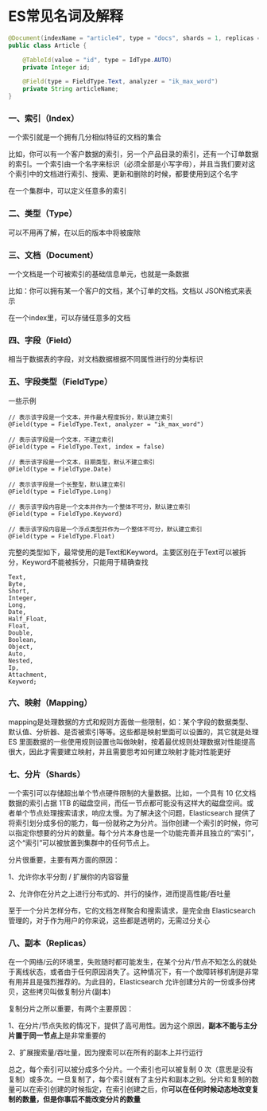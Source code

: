 # ES常见名词及解释

```java
@Document(indexName = "article4", type = "docs", shards = 1, replicas = 0)
public class Article {

    @TableId(value = "id", type = IdType.AUTO)
    private Integer id;

    @Field(type = FieldType.Text, analyzer = "ik_max_word")
    private String articleName;
}
```



### 一、索引（Index）

一个索引就是一个拥有几分相似特征的文档的集合

比如，你可以有一个客户数据的索引，另一个产品目录的索引，还有一个订单数据的索引。一个索引由一个名字来标识（必须全部是小写字母），并且当我们要对这个索引中的文档进行索引、搜索、更新和删除的时候，都要使用到这个名字

在一个集群中，可以定义任意多的索引

### 二、类型（Type）

可以不用再了解，在以后的版本中将被废除

### 三、文档（Document）

一个文档是一个可被索引的基础信息单元，也就是一条数据

比如：你可以拥有某一个客户的文档，某个订单的文档。文档以 JSON格式来表示

在一个index里，可以存储任意多的文档

### 四、字段（Field）

相当于数据表的字段，对文档数据根据不同属性进行的分类标识

### 五、字段类型（FieldType）

一些示例

```
// 表示该字段是一个文本，并作最大程度拆分，默认建立索引
@Field(type = FieldType.Text, analyzer = "ik_max_word")     

// 表示该字段是一个文本，不建立索引
@Field(type = FieldType.Text, index = false)             

// 表示该字段是一个文本，日期类型，默认不建立索引
@Field(type = FieldType.Date)                                
 
// 表示该字段是一个长整型，默认建立索引
@Field(type = FieldType.Long)                               

// 表示该字段内容是一个文本并作为一个整体不可分，默认建立索引
@Field(type = FieldType.Keyword)                         

// 表示该字段内容是一个浮点类型并作为一个整体不可分，默认建立索引
@Field(type = FieldType.Float)
```

完整的类型如下，最常使用的是Text和Keyword。主要区别在于Text可以被拆分，Keyword不能被拆分，只能用于精确查找

```
Text,
Byte,
Short,
Integer,
Long,
Date,
Half_Float,
Float,
Double,
Boolean,
Object,
Auto,
Nested,
Ip,
Attachment,
Keyword;
```

### 六、映射（Mapping）

mapping是处理数据的方式和规则方面做一些限制，如：某个字段的数据类型、默认值、分析器、是否被索引等等。这些都是映射里面可以设置的，其它就是处理 ES 里面数据的一些使用规则设置也叫做映射，按着最优规则处理数据对性能提高很大，因此才需要建立映射，并且需要思考如何建立映射才能对性能更好

### 七、分片（Shards）

一个索引可以存储超出单个节点硬件限制的大量数据。比如，一个具有 10 亿文档数据的索引占据 1TB 的磁盘空间，而任一节点都可能没有这样大的磁盘空间。或者单个节点处理搜索请求，响应太慢。为了解决这个问题，Elasticsearch 提供了将索引划分成多份的能力，每一份就称之为分片。当你创建一个索引的时候，你可以指定你想要的分片的数量。每个分片本身也是一个功能完善并且独立的“索引”，这个“索引”可以被放置到集群中的任何节点上。

分片很重要，主要有两方面的原因：

1、允许你水平分割 / 扩展你的内容容量

2、允许你在分片之上进行分布式的、并行的操作，进而提高性能/吞吐量

至于一个分片怎样分布，它的文档怎样聚合和搜索请求，是完全由 Elasticsearch 管理的，对于作为用户的你来说，这些都是透明的，无需过分关心

### 八、副本（Replicas）

在一个网络/云的环境里，失败随时都可能发生，在某个分片/节点不知怎么的就处于离线状态，或者由于任何原因消失了。这种情况下，有一个故障转移机制是非常有用并且是强烈推荐的。为此目的，Elasticsearch 允许创建分片的一份或多份拷贝，这些拷贝叫做复制分片(副本)

复制分片之所以重要，有两个主要原因：

1、在分片/节点失败的情况下，提供了高可用性。因为这个原因，**副本不能与主分片置于同一节点上**是非常重要的

2、扩展搜索量/吞吐量，因为搜索可以在所有的副本上并行运行



总之，每个索引可以被分成多个分片。一个索引也可以被复制 0 次（意思是没有复制）或多次。一旦复制了，每个索引就有了主分片和副本之别。分片和复制的数量可以在索引创建的时候指定，在索引创建之后，你**可以在任何时候动态地改变复制的数量，但是你事后不能改变分片的数量**